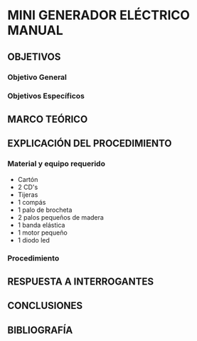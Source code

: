 # MINI GENERADOR ELÉCTRICO MANUAL

## OBJETIVOS

### Objetivo General

### Objetivos Específicos


## MARCO TEÓRICO



## EXPLICACIÓN DEL PROCEDIMIENTO

### Material y equipo requerido
- Cartón
- 2 CD's
- Tijeras
- 1 compás
- 1 palo de brocheta
- 2 palos pequeños de madera
- 1 banda elástica
- 1 motor pequeño
- 1 diodo led

### Procedimiento


## RESPUESTA A INTERROGANTES


## CONCLUSIONES

## BIBLIOGRAFÍA









